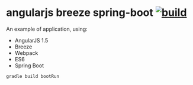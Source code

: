 # angularjs breeze spring-boot [![build](https://travis-ci.org/daggerok/angularjs-webpack-es6-spring-boot.svg?branch=breeze)](https://travis-ci.org/daggerok/angularjs-webpack-es6-spring-boot)

An example of application, using: 
- AngularJS 1.5
- Breeze
- Webpack
- ES6
- Spring Boot

```bash
gradle build bootRun
```
